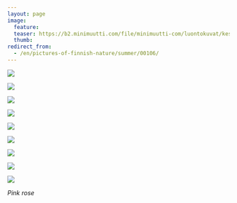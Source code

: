 ```yaml
---
layout: page
image:
  feature:
  teaser: https://b2.minimuutti.com/file/minimuutti-com/luontokuvat/kes%C3%A4/7/DS29405-245px.jpg
  thumb:
redirect_from:
  - /en/pictures-of-finnish-nature/summer/00106/
---
```


[![](https://b2.minimuutti.com/file/minimuutti-com/luontokuvat/kes%C3%A4/7/DS29340-800px.jpg)](https://dl.dropboxusercontent.com/sh/ea1wtnz7z734o12/AACdRSYQ_c_qvFDVbEamMAvCa/luontokuvat/kes%C3%A4/7/DS29340.jpg)

[![](https://b2.minimuutti.com/file/minimuutti-com/luontokuvat/kes%C3%A4/7/DS29405-800px.jpg)](https://dl.dropboxusercontent.com/sh/ea1wtnz7z734o12/AACkhdOq8mZzxZzrBsFA6JwVa/luontokuvat/kes%C3%A4/7/DS29405.jpg)

[![](https://b2.minimuutti.com/file/minimuutti-com/luontokuvat/kes%C3%A4/7/DS29411-800px.jpg)](https://dl.dropboxusercontent.com/sh/ea1wtnz7z734o12/AABZXsVu4kxkX_9YVZb7FY3Ja/luontokuvat/kes%C3%A4/7/DS29411.jpg)

[![](https://b2.minimuutti.com/file/minimuutti-com/luontokuvat/kes%C3%A4/7/DS29415-800px.jpg)](https://dl.dropboxusercontent.com/sh/ea1wtnz7z734o12/AAD9VY0akE6LPsUKZAcnnZqTa/luontokuvat/kes%C3%A4/7/DS29415.jpg)

[![](https://b2.minimuutti.com/file/minimuutti-com/luontokuvat/kes%C3%A4/7/DS29399-800px.jpg)](https://dl.dropboxusercontent.com/sh/ea1wtnz7z734o12/AADR6l4qaM-l1xuxTwpKpYZEa/luontokuvat/kes%C3%A4/7/DS29399.jpg)

[![](https://b2.minimuutti.com/file/minimuutti-com/luontokuvat/kes%C3%A4/9/DS34654-800px.jpg)](https://dl.dropboxusercontent.com/sh/ea1wtnz7z734o12/AAC9bKHMrx-rcuD8MYUhu7oMa/luontokuvat/kes%C3%A4/9/DS34654.jpg)

[![](https://b2.minimuutti.com/file/minimuutti-com/luontokuvat/kes%C3%A4/7/DS29437-800px.jpg)](https://dl.dropboxusercontent.com/sh/ea1wtnz7z734o12/AAB7LdiFKRQ6SBoINAgz75EUa/luontokuvat/kes%C3%A4/7/DS29437.jpg)

[![](https://b2.minimuutti.com/file/minimuutti-com/luontokuvat/kes%C3%A4/7/DS29463-800px.jpg)](https://dl.dropboxusercontent.com/sh/ea1wtnz7z734o12/AAARSzCy58IWL464PNkOZjCAa/luontokuvat/kes%C3%A4/7/DS29463.jpg)

[![](https://b2.minimuutti.com/file/minimuutti-com/luontokuvat/kes%C3%A4/7/DS29466-800px.jpg)](https://dl.dropboxusercontent.com/sh/ea1wtnz7z734o12/AACxnpCvdgqfA-mBhSMz8kEaa/luontokuvat/kes%C3%A4/7/DS29466.jpg)

*Pink rose*
